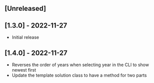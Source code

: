 ## [Unreleased]

## [1.3.0] - 2022-11-27

- Initial release

## [1.4.0] - 2022-11-27

- Reverses the order of years when selecting year in the CLI to show newest
  first
- Update the template solution class to have a method for two parts
